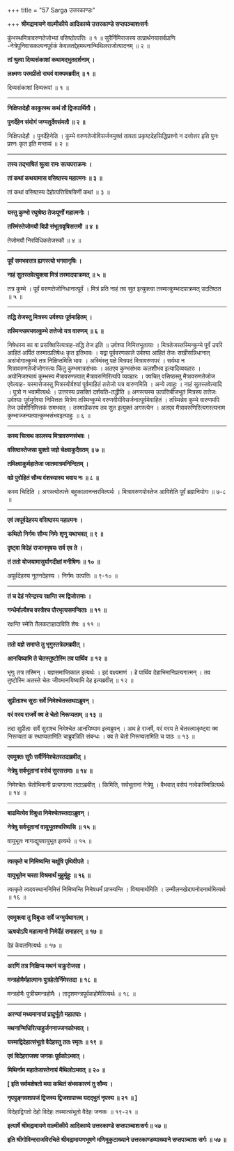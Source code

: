 +++
title = "57 Sarga उत्तरकाण्डः"

+++
**श्रीमद्रामायणे वाल्मीकीये आदिकाव्ये उत्तरकाण्डे सप्तपञ्चाशःसर्गः**

कुंभस्थमित्रावरुणतेजोभ्यां वसिष्ठोत्पत्तिः ॥ १ ॥ सुरैर्निमिराजस्य तत्प्रार्थनयासर्वप्राणि -नेत्रेपुनिवासकल्पनपूर्वकं केवलतद्देहमथनान्मिथिलराजोत्पादनम् ॥ २ ॥

**तां श्रुत्वा दिव्यसंकाशां कथामद्भुतदर्शनाम् ।**

**लक्ष्मणः परमप्रीतो राघवं वाक्यमब्रवीत् ॥ १ ॥**

दिव्यसंकाशां दिव्यरूपां ॥ १ ॥

****

**निक्षिप्तदेहौ काकुत्स्थ कथं तौ द्विजपार्थिवौ ।**

**पुनर्देहेन संयोगं जग्मतुर्देवसंमतौ ॥ २ ॥**

निक्षिप्तदेहौ । पुनर्देहेनेति । कुम्भे वरुणतेजोविसर्जनमुक्तं तावता प्रकृष्टदेहसिद्धिप्रश्नो न दत्तोत्तर इति पुनः प्रश्नः कृत इति मन्तव्यं ॥ २ ॥

****

**तस्य तद्भाषितं श्रुत्वा रामः सत्यपराक्रमः ।**

**तां कथां कथयामास वसिष्ठस्य महात्मनः ॥ ३ ॥**

तां कथां वसिष्ठस्य देहोत्पत्तिविषयिणीं कथां ॥ ३ ॥

****

**यस्तु कुम्भो रघुश्रेष्ठ तेजःपूर्णो महात्मनोः ।**

**तस्मिंस्तेजोमयौ विप्रौ संभूतावृषिसत्तमौ ॥ ४ ॥**

तेजोमयौ निरविधिकतेजस्कौ ॥ ४ ॥

****

**पूर्वं समभवत्तत्र ह्यगस्त्यो भगवानृषिः ।**

**नाहं सुतस्तवेत्युक्त्वा मित्रं तस्मादपाक्रमत् ॥ ५ ॥**

तत्र कुम्भे । पूर्वं वरुणतेजोनिधानात्पूर्वं । मित्रं प्रति नाहं तव सुत इत्युक्त्वा तस्मात्कुम्भादपाक्रमत् उदतिष्ठत ॥ ५ ॥

****

**तद्धि तेजस्तु मित्रस्य उर्वश्याः पूर्वमाहितम् ।**

**तस्मिन्त्समभवत्कुम्भे तत्तेजो यत्र वारुणम् ॥ ६ ॥**

निषेधस्य का वा प्रसक्तिरित्यत्राह-तद्धि तेज इति ॥ उर्वश्या निमित्तभूतायाः । मित्रतेजस्तस्मिन्कुम्भे पूर्वं उपरि आहितं अर्पितं तस्मात्प्रतिषेधः कृत इतिभावः । यद्वा पूर्ववरणकाले उर्वश्या आहितं तेजः सखीसन्निधानात् असंभोगात्कुम्भे तत्र निक्षिप्तमिति भावः । अस्मिंस्तु पक्षे मित्रपदं मित्रावरुणपरं । सर्वथा न मित्रावरुणतेजोजोगस्त्यः किंतु कुम्भमात्रसंभवः । अतएव कुम्भसंभवः कलशीभव इत्यादिव्यवहारः । अयोनिजश्चायं कुम्भस्य मैत्रावरुणत्वात् मैत्रावरुणिरित्यपि व्यवहारः । क्वचित् वसिष्ठस्तु मैत्रावरुणतेजोज एवेत्याह- यस्मात्तेजस्तु मित्रस्योर्वश्यां पूर्वमाहितं तत्तेजो यत्र वारुणमिति । अन्ये त्वाहुः । नाहं सुतस्तवेत्यादि । पुत्रो न भवामीत्यर्थः । उत्तरस्य प्रसक्तिं दर्शयति-तद्धीति ॥ अगस्त्यस्य उत्पत्तिबीजभूतं मित्रस्य तत्तेजः उर्वश्याः पूर्वमुर्वश्या निमित्ततः मित्रेण तस्मिन्कुम्भे वरुणवीर्यविसर्जनात्पूर्वमेवाहितं । तस्मिन्नेव कुम्भे वारुणमपि तेज उर्वशीनिमित्तकं समभवत् । तस्मान्नैकस्य तव सुत इत्युक्तं अगस्त्येन । अतएव मैत्रावरुणिरित्यगस्त्यनाम कुम्भाज्जन्यत्वात्कुम्भसंभवइत्याहुः ॥ ६ ॥

****

**कस्य चित्वथ कालस्य मित्रावरुणसंभवः ।**

**वसिष्ठस्तेजसा युक्तो जज्ञे चेक्ष्वाकुदैवतम् ॥ ७ ॥**

**तमिक्ष्वाकुर्महातेजा जातमात्रमनिन्दितम् ।**

**वव्रे पुरोहितं सौम्य वंशस्यास्य भवाय नः ॥ ८ ॥**

कस्य चिदिति । अगस्त्योत्पत्तेः बहुकालानन्तरमित्यर्थः । मित्रावरुणयोस्तेज आविशेति पूर्वं ब्रह्मनियोगः ॥ ७-८ ॥

****

**एवं त्वपूर्वदेहस्य वसिष्ठस्य महात्मनः ।**

**कथितो निर्गमः सौम्य निमेः शृणु यथाभवत् ॥ ९ ॥**

**दृष्ट्वा विदेहं राजानमृषयः सर्व एव ते ।**

**तं ततो योजयामासुर्यागदीक्षां मनीषिणः ॥ १० ॥**

अपूर्वदेहस्य नूतनदेहस्य । निर्गमः उत्पत्तिः ॥ ९-१० ॥

****

**तं च देहं नरेन्द्रस्य रक्षन्ति स्म द्विजोत्तमाः ।**

**गन्धैर्माल्यैश्च वस्त्रैश्च पौरभृत्यसमन्विताः ॥ ११ ॥**

रक्षन्ति स्मेति तैलकटाहादाविति शेषः ॥ ११ ॥

****

**ततो यज्ञे समाप्ते तु भृगुस्तत्रेदमब्रवीत् ।**

**आनयिष्यामि ते चेतस्तुष्टोस्मि तव पार्थिव ॥ १२ ॥**

भृगुः तत्र तस्मिन् । यज्ञसमाप्तिकाल इत्यर्थः । इदं वक्ष्यमाणं । हे पार्थिव देहाभिमानिप्रत्यगात्मन् । तव तुष्टोस्मि अतस्ते चेतः जीवमानयिष्यामि देह इत्यब्रवीत् ॥ १२ ॥

****

**सुप्रीताश्च सुराः सर्वे निमेश्चेतस्तथाऽब्रुवन् ।**

**वरं वरय राजर्षे क्व ते चेतो निरूप्यताम् ॥ १३ ॥**

तदा सुप्रीताः सर्वे सुराश्च निमेश्चेत आनयिष्याम इत्यब्रुवन् । अथ हे राजर्षे, वरं वरय ते चेतस्त्वाकृष्ट्वा क्व निरूप्यतां क स्थाप्यतामिति चाब्रुवन्निति संबन्धः । क्व ते चेतो निरूप्यतामिति च पाठः ॥ १३ ॥

****

**एवमुक्तः सुरैः सर्वैर्निमेश्चेतस्तदाब्रवीत् ।**

**नेत्रेषु सर्वभूतानां वसेयं सुरसत्तमाः ॥ १४ ॥**

निमेश्चेतः चेतोभिमानी प्रत्यगात्मा तदाऽब्रवीत् । किमिति, सर्वभूतानां नेत्रेषु । वैभवात् वसेयं नत्वेकस्मिन्नित्यर्थः ॥ १४ ॥

****

**बाढमित्येव विबुधा निमेश्चेतस्तदाऽब्रुवन् ।**

**नेत्रेषु सर्वभूतानां वायुभूतश्चरिष्यसि ॥ १५ ॥**

वायुभूतः नागाद्युपवायुभूत इत्यर्थः ॥ १५ ॥

****

**त्वत्कृते च निमिष्यन्ति चक्षूंषि पृथिवीपते ।**

**वायुभूतेन चरता विश्रमार्थं मुहुर्मुहुः ॥ १६ ॥**

त्वत्कृते त्वदवस्थाननिमित्तं निमिष्यन्ति निमेषधर्मं प्राप्स्यन्ति । विश्रामार्थमिति । उन्मीलनखेदापनोदनार्थमित्यर्थः ॥ १६ ॥

****

**एवमुक्त्वा तु विबुधाः सर्वे जग्मुर्यथागतम् ।**

**ऋषयोऽपि महात्मानो निमेर्देहं समाहरन् ॥ १७ ॥**

देहं केवलमित्यर्थः ॥ १७ ॥

****

**अरणिं तत्र निक्षिप्य मथनं चक्रुरोजसा ।**

**मन्त्रहोमैर्महात्मानः पुत्रहेतोर्निमेस्तदा ॥ १८ ॥**

मन्त्रहोमैः पुत्रीयमन्त्रहोमैः । तादृशमन्त्रपूर्वकहोमैरित्यर्थः ॥ १८ ॥

****

**अरण्यां मथ्यमानायां प्रादुर्भूतो महातपाः ।**

**मथनान्मिधिरित्याहुर्जननाज्जनकोभवत् ।**

**यस्माद्विदेहात्संभूतो वैदेहस्तु ततः स्मृतः ॥ १९ ॥**

**एवं विदेहराजश्व जनकः पूर्वकोऽभवत् ।**

**मिथिर्नाम महातेजास्तेनायं मैथिलोऽभवत् ॥ २० ॥**

**\[ इति सर्वमशेषतो मया कथितं संभवकारणं तु सौम्य ।**

**नृपपुङ्गवशापजं द्विजस्य द्विजशापाच्च यदद्भुतं नृपस्य ॥ २१ ॥ \]**

विदेहाद्विगतो देहो विदेहः तस्मात्संभूतो वैदेहः जनकः ॥ १९-२१ ॥

**इत्यार्षे श्रीमद्रामायणे वाल्मीकीये आदिकाव्ये उत्तरकाण्डे सप्तपञ्चाशःसर्गः॥ ५७ ॥**

**इति श्रीगोविन्दराजविरचिते श्रीमद्रामायणभूषणे मणिमुकुटाख्याने उत्तरकाण्डव्याख्याने सप्तपञ्चाशः सर्गः ॥ ५७ ॥**
